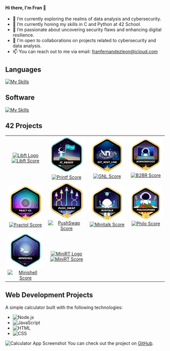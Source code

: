 #### Hi there, I'm Fran 👋

- 🔭 I’m currently exploring the realms of data analysis and cybersecurity.
- 🌱 I’m currently honing my skills in C and Python at 42 School.
- 👀 I’m passionate about uncovering security flaws and enhancing digital resilience.
- 💼 I'm open to collaborations on projects related to cybersecurity and data analysis.
- 📫 You can reach out to me via email: [franfernandezleon@icloud.com](mailto:franfernandezleon@icloud.com)

## Languages

<a href="https://github.com/francfer-art/francfer-art">
    <img src="https://skillicons.dev/icons?i=c,cpp,python,html,css,js" alt="My Skills">
</a>

## Software

<a href="https://github.com/francfer-art/francfer-art">
    <img src="https://skillicons.dev/icons?i=vscode,vim,notion" alt="My Skills">
</a>

## 42 Projects

<table style="margin: auto;">
    <tr>
        <td style="text-align: center;">
            <a href="https://github.com/francfer-art/42Libft">
                <img src="https://raw.githubusercontent.com/ayogun/42-project-badges/main/badges/libftm.png" alt="Libft Logo">
                <br>
                <img src="https://img.shields.io/badge/Score-125%2F100-brightgreen" alt="Libft Score">
            </a>
        </td>
        <td style="text-align: center;">
            <a href="https://github.com/francfer-art/42Printf">
                <img src="https://raw.githubusercontent.com/mcombeau/mcombeau/main/42_badges/ft_printfe.png" alt="Printf Logo">
                <br>
                <img src="https://img.shields.io/badge/Score-100%2F100-brightgreen" alt="Printf Score">
            </a>
        </td>
        <td style="text-align: center;">
            <a href="https://github.com/francfer-art/42GNL">
                <img src="https://raw.githubusercontent.com/mcombeau/mcombeau/main/42_badges/get_next_linem.png" alt="GNL Logo">
                <br>
                <img src="https://img.shields.io/badge/Score-125%2F100-brightgreen" alt="GNL Score">
            </a>
        </td>
        <td style="text-align: center;">
            <a href="https://github.com/gemartin99/Born2beroot-Tutorial">
                <img src="https://raw.githubusercontent.com/mcombeau/mcombeau/main/42_badges/born2berootm.png" alt="B2BR Logo">
                <br>
                <img src="https://img.shields.io/badge/Score-125%2F100-brightgreen" alt="B2BR Score">
            </a>
        </td>
    </tr>
    <tr>
        <td style="text-align: center;">
            <a href="https://github.com/francfer-art/42Fractol">
                <img src="https://raw.githubusercontent.com/mcombeau/mcombeau/main/42_badges/fract-olm.png" alt="Fractol Logo">
                <br>
                <img src="https://img.shields.io/badge/Score-125%2F100-brightgreen" alt="Fractol Score">
            </a>
        </td>
        <td style="text-align: center;">
            <a href="https://github.com/francfer-art/42PushSwap">
                <img src="https://raw.githubusercontent.com/mcombeau/mcombeau/main/42_badges/push_swapm.png" alt="PushSwap Logo">
                <br>
                <img src="https://img.shields.io/badge/Score-125%2F100-brightgreen" alt="PushSwap Score">
            </a>
        </td>
        <td style="text-align: center;">
            <a href="https://github.com/francfer-art/42Minitalk">
                <img src="https://raw.githubusercontent.com/mcombeau/mcombeau/main/42_badges/minitalkm.png" alt="Minitalk Logo">
                <br>
                <img src="https://img.shields.io/badge/Score-125%2F100-brightgreen" alt="Minitalk Score">
            </a>
        </td>
        <td style="text-align: center;">
            <a href="https://github.com/francfer-art/42Philo.git">
                <img src="https://github.com/mcombeau/mcombeau/blob/main/42_badges/philosophersm.png?raw=true" alt="Philo Logo">
                <br>
                <img src="https://img.shields.io/badge/Score-125%2F100-brightgreen" alt="Philo Score">
            </a>
        </td>
    </tr>
    <tr>
        <td style="text-align: center;">
            <a href="https://github.com/VictorSuarezL/42-minishell">
                <img src="https://github.com/mcombeau/mcombeau/blob/main/42_badges/minishelle.png?raw=true" alt="Minishell Logo">
                <br>
                <img src="https://img.shields.io/badge/Score-109%2F100-brightgreen" alt="Minishell Score">
            </a>
        </td>
        <td style="text-align: center;">
            <a href="https://github.com/francfer-art/miniRTT">
                <img src="https://raw.githubusercontent.com/ayogun/42-project-badges/refs/heads/main/badges/minirtm.png" alt="MiniRT Logo">
                <br>
                <img src="https://img.shields.io/badge/Score-125%2F100-brightgreen" alt="MiniRT Score">
            </a>
        </td>
</table>

## Web Development Projects

A simple calculator built with the following technologies:
- <img src="https://skillicons.dev/icons?i=nodejs" alt="Node.js" height="20" />
- <img src="https://skillicons.dev/icons?i=js" alt="JavaScript" height="20" />
- <img src="https://skillicons.dev/icons?i=html" alt="HTML" height="20" />
- <img src="https://skillicons.dev/icons?i=css" alt="CSS" height="20" />

![Calculator App Screenshot](https://via.placeholder.com/600x400.png?text=Calculator+App+Screenshot) 
You can check out the project on [GitHub](https://github.com/francfer-art/francfer-art/Calculator).

